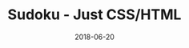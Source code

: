 ---
title: 'Sudoku - Just CSS/HTML'
description: 'Complete a sudoku puzzle without Javascript or server-side interaction.'
gametype: 'easy'
gameid: 51
date: 2018-06-20
tags: []
draft: false
type: 'games'
num19: [{'idx':1,'arr1':[1,2,3,4,5,6,7,8,9],'arr2':[1,2,3,4,5,6,7,8,9]},{'idx':2,'arr1':[1,2,3,4,5,6,7,8,9],'arr2':[1,2,3,4,5,6,7,8,9]},{'idx':3,'arr1':[1,2,3,4,5,6,7,8,9],'arr2':[1,2,3,4,5,6,7,8,9]},{'idx':4,'arr1':[1,2,3,4,5,6,7,8,9],'arr2':[1,2,3,4,5,6,7,8,9]},{'idx':5,'arr1':[1,2,3,4,5,6,7,8,9],'arr2':[1,2,3,4,5,6,7,8,9]},{'idx':6,'arr1':[1,2,3,4,5,6,7,8,9],'arr2':[1,2,3,4,5,6,7,8,9]},{'idx':7,'arr1':[1,2,3,4,5,6,7,8,9],'arr2':[1,2,3,4,5,6,7,8,9]},{'idx':8,'arr1':[1,2,3,4,5,6,7,8,9],'arr2':[1,2,3,4,5,6,7,8,9]},{'idx':9,'arr1':[1,2,3,4,5,6,7,8,9],'arr2':[1,2,3,4,5,6,7,8,9]}]
puzzle: [[0, 1, 0, 2, 0, 0, 4, 0, 0], [0, 3, 8, 0, 0, 7, 0, 6, 0], [0, 0, 9, 0, 0, 0, 0, 0, 1], [0, 0, 2, 0, 0, 0, 0, 0, 9], [3, 0, 0, 0, 4, 0, 2, 8, 0], [0, 0, 6, 0, 0, 0, 0, 0, 4], [0, 0, 5, 0, 0, 0, 0, 0, 6], [0, 7, 4, 0, 0, 3, 0, 5, 0], [0, 6, 0, 1, 0, 0, 9, 0, 0]]
layout: 'sudokucssstatic'
---
